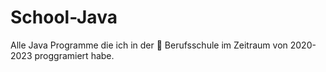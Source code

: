 # School-Java
Alle Java Programme die ich in der  🏫 Berufsschule im Zeitraum von 2020-2023 proggramiert habe.

